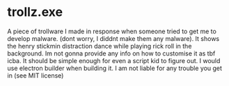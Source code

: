 # trollz.exe
A piece of trollware I made in response when someone tried to get me to develop malware. (dont worry, I diddnt make them any malware).
It shows the henry stickmin distraction dance while playing rick roll in the background.
Im not gonna provide any info on how to customise it as tbf icba. It should be simple enough for even a script kid to figure out.
I would use electron builder when building it. I am not liable for any trouble you get in (see MIT license)
